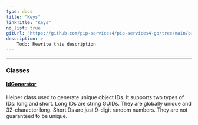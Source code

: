 ```yaml
---
type: docs
title: "Keys"
linkTitle: "Keys"
no_list: true
gitUrl: "https://github.com/pip-services4/pip-services4-go/tree/main/pip-services4-data-go"
description: >
    Todo: Rewrite this description
---
```

---

<div class="module-body"> 

### Classes

#### [IdGenerator](id_generator)
Helper class used to generate unique object IDs.
It supports two types of IDs: long and short. 
Long IDs are string GUIDs. They are globally unique and 32-character long. 
ShortIDs are just 9-digit random numbers. They are not guaranteed to be unique.

</div>

